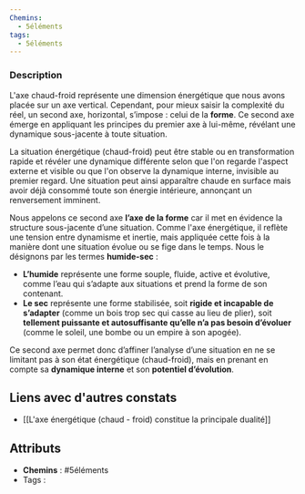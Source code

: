 ```yaml
---
Chemins:
  - 5éléments
tags:
  - 5éléments
---
```

### Description
L'axe chaud-froid représente une dimension énergétique que nous avons placée sur un axe vertical. Cependant, pour mieux saisir la complexité du réel, un second axe, horizontal, s’impose : celui de la **forme**. Ce second axe émerge en appliquant les principes du premier axe à lui-même, révélant une dynamique sous-jacente à toute situation.

La situation énergétique (chaud-froid) peut être stable ou en transformation rapide et révéler une dynamique différente selon que l'on regarde l'aspect externe et visible ou que l'on observe la dynamique interne, invisible au premier regard. Une situation peut ainsi apparaître chaude en surface mais avoir déjà consommé toute son énergie intérieure, annonçant un renversement imminent.

Nous appelons ce second axe **l’axe de la forme** car il met en évidence la structure sous-jacente d’une situation. Comme l'axe énergétique, il reflète une tension entre dynamisme et inertie, mais appliquée cette fois à la manière dont une situation évolue ou se fige dans le temps. Nous le désignons par les termes **humide-sec** :

- **L’humide** représente une forme souple, fluide, active et évolutive, comme l’eau qui s’adapte aux situations et prend la forme de son contenant.
- **Le sec** représente une forme stabilisée, soit **rigide et incapable de s’adapter** (comme un bois trop sec qui casse au lieu de plier), soit **tellement puissante et autosuffisante qu’elle n’a pas besoin d’évoluer** (comme le soleil, une bombe ou un empire à son apogée).
    
Ce second axe permet donc d’affiner l’analyse d’une situation en ne se limitant pas à son état énergétique (chaud-froid), mais en prenant en compte sa **dynamique interne** et son **potentiel d’évolution**.

## Liens avec d'autres constats

- [[L'axe énergétique (chaud - froid) constitue la principale dualité]] 

## Attributs

- **Chemins** : #5éléments 
- Tags : 